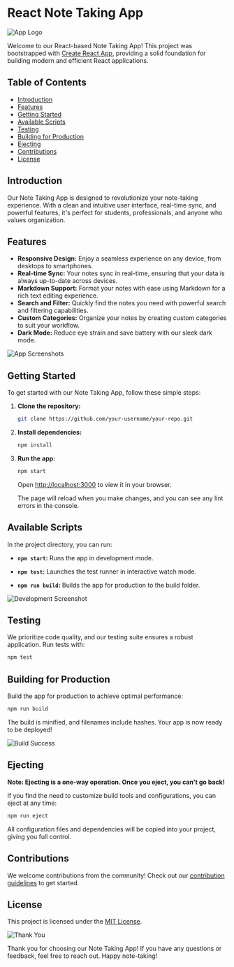 # React Note Taking App

![App Logo](./images/app-logo.png)

Welcome to our React-based Note Taking App! This project was bootstrapped with [Create React App](https://create-react-app.dev/), providing a solid foundation for building modern and efficient React applications.

## Table of Contents
- [Introduction](#introduction)
- [Features](#features)
- [Getting Started](#getting-started)
- [Available Scripts](#available-scripts)
- [Testing](#testing)
- [Building for Production](#building-for-production)
- [Ejecting](#ejecting)
- [Contributions](#contributions)
- [License](#license)

## Introduction

Our Note Taking App is designed to revolutionize your note-taking experience. With a clean and intuitive user interface, real-time sync, and powerful features, it's perfect for students, professionals, and anyone who values organization.

## Features

- **Responsive Design:** Enjoy a seamless experience on any device, from desktops to smartphones.
- **Real-time Sync:** Your notes sync in real-time, ensuring that your data is always up-to-date across devices.
- **Markdown Support:** Format your notes with ease using Markdown for a rich text editing experience.
- **Search and Filter:** Quickly find the notes you need with powerful search and filtering capabilities.
- **Custom Categories:** Organize your notes by creating custom categories to suit your workflow.
- **Dark Mode:** Reduce eye strain and save battery with our sleek dark mode.

![App Screenshots](./images/app-screenshots.png)

## Getting Started

To get started with our Note Taking App, follow these simple steps:

1. **Clone the repository:**
   ```bash
   git clone https://github.com/your-username/your-repo.git
   ```

2. **Install dependencies:**
   ```bash
   npm install
   ```

3. **Run the app:**
   ```bash
   npm start
   ```

   Open [http://localhost:3000](http://localhost:3000) to view it in your browser.

   The page will reload when you make changes, and you can see any lint errors in the console.

## Available Scripts

In the project directory, you can run:

- **`npm start`:** Runs the app in development mode.

- **`npm test`:** Launches the test runner in interactive watch mode.

- **`npm run build`:** Builds the app for production to the build folder.

![Development Screenshot](./images/development-screenshot.png)

## Testing

We prioritize code quality, and our testing suite ensures a robust application. Run tests with:

```bash
npm test
```

## Building for Production

Build the app for production to achieve optimal performance:

```bash
npm run build
```

The build is minified, and filenames include hashes. Your app is now ready to be deployed!

![Build Success](./images/build-success.png)

## Ejecting

**Note: Ejecting is a one-way operation. Once you eject, you can't go back!**

If you find the need to customize build tools and configurations, you can eject at any time:

```bash
npm run eject
```

All configuration files and dependencies will be copied into your project, giving you full control.

## Contributions

We welcome contributions from the community! Check out our [contribution guidelines](CONTRIBUTING.md) to get started.

## License

This project is licensed under the [MIT License](LICENSE).

![Thank You](./images/thank-you.png)

Thank you for choosing our Note Taking App! If you have any questions or feedback, feel free to reach out. Happy note-taking!
